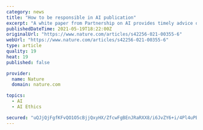 ```yaml
---
category: news
title: "How to be responsible in AI publication"
excerpt: "A white paper from Partnership on AI provides timely advice on tackling the urgent challenge of navigating risks of AI research and responsible publication."
publishedDateTime: 2021-05-19T18:22:00Z
originalUrl: "https://www.nature.com/articles/s42256-021-00355-6"
webUrl: "https://www.nature.com/articles/s42256-021-00355-6"
type: article
quality: 19
heat: 19
published: false

provider:
  name: Nature
  domain: nature.com

topics:
  - AI
  - AI Ethics

secured: "uQJjQjFgfKFvQO1O5cBjjQxyHX/ZfcwFgBEnJRaRXX8/i6JvZY6+i/4Pl4uPBoLLFBpXxedLVVlVXP//zH4hXNpXjy5zMz6NwS7XdizQ5PxcAs0JCQI3kAv/TXYKYVLPiPCs9qwk4/8xc1UzHDRwu8xE0InQvRH1ozAJDaUm0fNFw7pnAaQ60jJm0hrqV1axOtnvFgnP6KIZHnG81+8YQhxgd38Jad1hNQkDaKZY5fsS4eA9msWZ8eWorgCC8Cgh/BGlv7IXVlI/mwGtM+8CWybdJli4nJMxn935ChAHH707tCj3bhYpAgHqLeLAgYoPysXQrQOKx86MPe4GLPfHhmQjJyeONYH0kGEETePRbJ0=;xpMEGmhF4a+lTnyXsmRoJA=="
---
```



